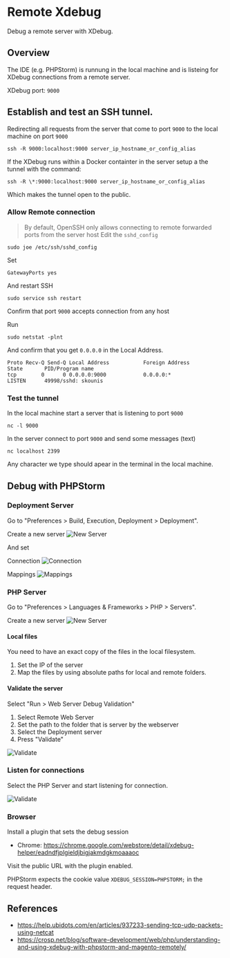 # Remote Xdebug
Debug a remote server with XDebug.

## Overview 
The IDE (e.g. PHPStorm) is runnung in the local machine and is listeing for XDebug connections from a remote server. 

XDebug port: `9000` 

## Establish and test an SSH tunnel. 
Redirecting all requests from the server that come to port `9000` to the local machine on port `9000`

```
ssh -R 9000:localhost:9000 server_ip_hostname_or_config_alias
```
If the XDebug runs within a Docker containter in the server setup a the tunnel with the command:

```
ssh -R \*:9000:localhost:9000 server_ip_hostname_or_config_alias
```
Which makes the tunnel open to the public. 

### Allow Remote connection 
> By default, OpenSSH only allows connecting to remote forwarded ports from the server host
Edit the `sshd_config`
```
sudo joe /etc/ssh/sshd_config
```
Set
```
GatewayPorts yes
```
And restart SSH
```
sudo service ssh restart
```
Confirm that port `9000` accepts connection from any host

Run
```
sudo netstat -plnt
```
And confirm that you get `0.0.0.0` in the Local Address.
```
Proto Recv-Q Send-Q Local Address           Foreign Address         State       PID/Program name    
tcp        0      0 0.0.0.0:9000            0.0.0.0:*               LISTEN      49998/sshd: skounis 
```
### Test the tunnel 
In the local machine start a server that is listening to port `9000`
```
nc -l 9000
```

In the server connect to port `9000` and send some messages (text) 
```
nc localhost 2399
```

Any character we type should apear in the terminal in the local machine. 

## Debug with PHPStorm
### Deployment Server
Go to "Preferences > Build, Execution, Deployment > Deployment". 

Create a new server 
![New Server](https://github.com/skounis/remote-xdebug/blob/master/xdebug-phpstorm-00.png)

And set

Connection
![Connection](https://github.com/skounis/remote-xdebug/blob/master/xdebug-phpstorm-01.png)

Mappings
![Mappings](https://github.com/skounis/remote-xdebug/blob/master/xdebug-phpstorm-02.png)


### PHP Server
Go to "Preferences > Languages & Frameworks > PHP > Servers". 

Create a new server 
![New Server](https://github.com/skounis/remote-xdebug/blob/master/xdebug-phpstorm-03.png)

#### Local files
You need to have an exact copy of the files in the local filesystem. 
1. Set the IP of the server 
2. Map the files by using absolute paths for local and remote folders. 

#### Validate the server 
Select "Run > Web Server Debug Validation"
1. Select Remote Web Server
2. Set the path to the folder that is server by the webserver
3. Select the Deployment server 
4. Press "Validate" 

![Validate](https://github.com/skounis/remote-xdebug/blob/master/xdebug-phpstorm-04.png)

### Listen for connections
Select the PHP Server and start listening for connection.

![Validate](https://github.com/skounis/remote-xdebug/blob/master/xdebug-phpstorm-05.png)

### Browser 
Install a plugin that sets the debug session 
-  Chrome: https://chrome.google.com/webstore/detail/xdebug-helper/eadndfjplgieldjbigjakmdgkmoaaaoc

Visit the public URL with the plugin enabled.

PHPStorm expects the cookie value `XDEBUG_SESSION=PHPSTORM;` in the request header. 

## References
- https://help.ubidots.com/en/articles/937233-sending-tcp-udp-packets-using-netcat
- https://crosp.net/blog/software-development/web/php/understanding-and-using-xdebug-with-phpstorm-and-magento-remotely/
